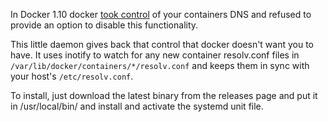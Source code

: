In Docker 1.10 docker [took control](https://github.com/docker/docker/issues/19474) of your containers DNS and refused to provide an option to disable this functionality.

This little daemon gives back that control that docker doesn't want you to have. It uses inotify to watch for any new container resolv.conf files in `/var/lib/docker/containers/*/resolv.conf` and keeps them in sync with your host's `/etc/resolv.conf`.

To install, just download the latest binary from the releases page and put it in /usr/local/bin/ and install and activate the systemd unit file.
